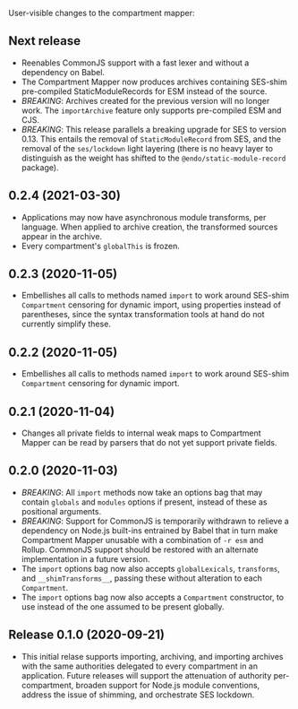 User-visible changes to the compartment mapper:

## Next release

* Reenables CommonJS support with a fast lexer and without a dependency on
  Babel.
* The Compartment Mapper now produces archives containing SES-shim
  pre-compiled StaticModuleRecords for ESM instead of the source.
* *BREAKING*: Archives created for the previous version will no longer work.
  The `importArchive` feature only supports pre-compiled ESM and CJS.
* *BREAKING*: This release parallels a breaking upgrade for SES to version
  0.13. This entails the removal of `StaticModuleRecord` from SES, and the
  removal of the `ses/lockdown` light layering (there is no heavy layer to
  distinguish as the weight has shifted to the `@endo/static-module-record`
  package).

## 0.2.4 (2021-03-30)

* Applications may now have asynchronous module transforms, per language.
  When applied to archive creation, the transformed sources appear in the
  archive.
* Every compartment's `globalThis` is frozen.

## 0.2.3 (2020-11-05)

* Embellishes all calls to methods named `import` to work around SES-shim
  `Compartment` censoring for dynamic import, using properties instead
  of parentheses, since the syntax transformation tools at hand do not
  currently simplify these.

## 0.2.2 (2020-11-05)

* Embellishes all calls to methods named `import` to work around SES-shim
  `Compartment` censoring for dynamic import.

## 0.2.1 (2020-11-04)

* Changes all private fields to internal weak maps to Compartment Mapper
  can be read by parsers that do not yet support private fields.

## 0.2.0 (2020-11-03)

* *BREAKING*: All `import` methods now take an options bag that may contain
  `globals` and `modules` options if present, instead of these as positional
  arguments.
* *BREAKING*: Support for CommonJS is temporarily withdrawn to relieve a
  dependency on Node.js built-ins entrained by Babel that in turn make
  Compartment Mapper unusable with a combination of `-r esm` and Rollup.
  CommonJS support should be restored with an alternate implementation in
  a future version.
* The `import` options bag now also accepts `globalLexicals`, `transforms`, and
  `__shimTransforms__`, passing these without alteration to each `Compartment`.
* The `import` options bag now also accepts a `Compartment` constructor, to use
  instead of the one assumed to be present globally.

## Release 0.1.0 (2020-09-21)

* This initial relase supports importing, archiving, and importing archives
  with the same authorities delegated to every compartment in an application.
  Future releases will support the attenuation of authority per-compartment,
  broaden support for Node.js module conventions, address the issue
  of shimming, and orchestrate SES lockdown.
